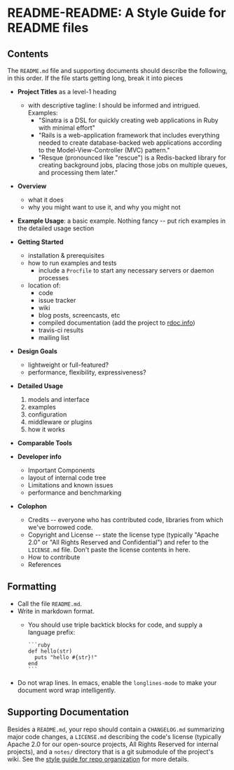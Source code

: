 # README-README: A Style Guide for README files

## Contents

The `README.md` file and supporting documents should describe the following, in this order. If the file starts getting long, break it into pieces

* **Project Titles** as a level-1 heading
  - with descriptive tagline: I should be informed and intrigued. Examples:
    - "Sinatra is a DSL for quickly creating web applications in Ruby with minimal
effort"
    - "Rails is a web-application framework that includes everything needed to create
database-backed web applications according to the Model-View-Controller (MVC) pattern."
    - "Resque (pronounced like "rescue") is a Redis-backed library for creating
background jobs, placing those jobs on multiple queues, and processing
them later."

* **Overview**
  - what it does
  - why you might want to use it, and why you might not

* **Example Usage**: a basic example. Nothing fancy -- put rich examples in the detailed usage section

* **Getting Started**
  - installation & prerequisites
  - how to run examples and tests
    - include a `Procfile` to start any necessary servers or daemon processes
  - location of:
    - code
    - issue tracker
    - wiki
    - blog posts, screencasts, etc
    - compiled documentation (add the project to [rdoc.info](http://rdoc.info))
    - travis-ci results
    - mailing list

* **Design Goals**
  - lightweight or full-featured?
  - performance, flexibility, expressiveness?

* **Detailed Usage**
  1. models and interface
  2. examples
  3. configuration
  4. middleware or plugins
  5. how it works

* **Comparable Tools**

* **Developer info**
  - Important Components
  - layout of internal code tree
  - Limitations and known issues
  - performance and benchmarking

* **Colophon**
  - Credits -- everyone who has contributed code, libraries from which we've borrowed code.
  - Copyright and License -- state the license type (typically "Apache 2.0" or "All Rights Reserved and Confidential") and refer to the `LICENSE.md` file. Don't paste the license contents in here.
  - How to contribute
  - References

## Formatting

* Call the file `README.md`.
* Write in markdown format.
  - You should use triple backtick blocks for code, and supply a language prefix:

        ```ruby
        def hello(str)
          puts "hello #{str}!"
        end
        ```

* Do not wrap lines. In emacs, enable the `longlines-mode` to make your document word wrap intelligently.




## Supporting Documentation

Besides a `README.md`, your repo should contain a `CHANGELOG.md` summarizing major code changes, a `LICENSE.md` describing the code's license (typically Apache 2.0 for our open-source projects, All Rights Reserved for internal projects), and a `notes/` directory that is a git submodule of the project's wiki. See the [style guide for repo organization](https://github.com/infochimps-labs/style_guide/blob/master/style-guide-for-repo-organization.md) for more details.
